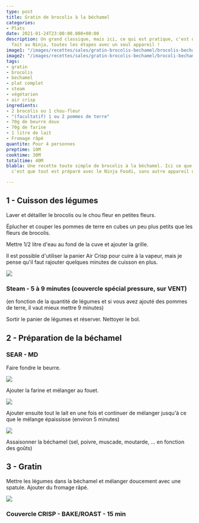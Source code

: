 ```yaml
---
type: post
title: Gratin de brocolis à la béchamel
categories:
- Plats
date: 2021-01-24T23:00:00.000+00:00
description: Un grand classique, mais ici, ce qui est pratique, c'est que tout est
  fait au Ninja, toutes les étapes avec un seul appareil !
image1: "/images/recettes/sales/gratin-brocolis-bechamel/brocolis-bechamel-final.jpg"
image2: "/images/recettes/sales/gratin-brocolis-bechamel/brocoli-bechamel-1.jpg"
tags:
- gratin
- brocolis
- bechamel
- plat complet
- steam
- végétarien
- air crisp
ingredients:
- 2 brocolis ou 1 chou-fleur
- "(facultatif) 1 ou 2 pommes de terre"
- 70g de beurre doux
- 70g de farine
- 1 litre de lait
- Fromage râpé
quantite: Pour 4 personnes
preptime: 10M
cooktime: 30M
totaltime: 40M
blabla: Une recette toute simple de brocolis à la béchamel. Ici ce que j'apprécie
  c'est que tout est préparé avec le Ninja Foodi, sans autre appareil ou plat de cuisson

---
```

## 1 - Cuisson des légumes

Laver et détailler le brocolis ou le chou fleur en petites fleurs.

Éplucher et couper les pommes de terre en cubes un peu plus petits que les fleurs de brocolis.

Mettre 1/2 litre d'eau au fond de la cuve et ajouter la grille.

Il est possible d'utiliser la panier Air Crisp pour cuire à la vapeur, mais je pense qu'il faut rajouter quelques minutes de cuisson en plus.

![](/images/recettes/sales/gratin-brocolis-bechamel/brocolis-bechamel-2.jpg)

### Steam - 5 à 9 minutes (couvercle spécial pressure, sur VENT)

(en fonction de la quantité de légumes et si vous avez ajouté des pommes de terre, il vaut mieux mettre 9 minutes)

Sortir le panier de légumes et réserver. Nettoyer le bol.

## 2 - Préparation de la béchamel

### SEAR - MD

Faire fondre le beurre. 

![](/images/recettes/sales/gratin-brocolis-bechamel/brocolis-bechamel-3.jpg)

Ajouter la farine et mélanger au fouet. 

![](/images/recettes/sales/gratin-brocolis-bechamel/brocolis-bechamel-4.jpg)

Ajouter ensuite tout le lait en une fois et continuer de mélanger jusqu'à ce que le mélange épaississe (environ 5 minutes)

![](/images/recettes/sales/gratin-brocolis-bechamel/brocolis-bechamel-5.jpg)

Assaisonner la béchamel (sel, poivre, muscade, moutarde, ... en fonction des goûts)

## 3 - Gratin

Mettre les légumes dans la béchamel et mélanger doucement avec une spatule. Ajouter du fromage râpé.

![](/images/recettes/sales/gratin-brocolis-bechamel/brocolis-bechamel-7.jpg)

### Couvercle CRISP - BAKE/ROAST - 15 min